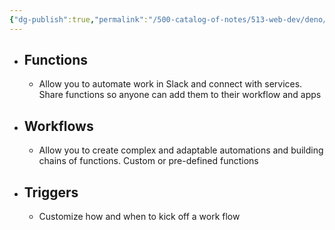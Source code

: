 ```yaml
---
{"dg-publish":true,"permalink":"/500-catalog-of-notes/513-web-dev/deno/deno-slack-next-gen-platform/"}
---
```


- ## Functions 
    - Allow you to automate work in Slack and connect with services. Share functions so anyone can add them to their workflow and apps 
- ## Workflows
    - Allow you to create complex and adaptable automations and building chains of functions. Custom or pre-defined functions
- ## Triggers
    - Customize how and when to kick off a work flow
